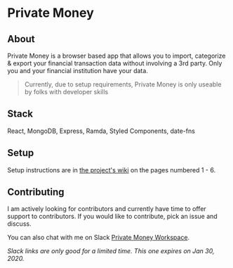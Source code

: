 # Private Money

## About

Private Money is a browser based app that allows you to import, categorize & export your financial transaction data without involving a 3rd party. Only you and your financial institution have your data.

> Currently, due to setup requirements, Private Money is only useable by folks with developer skills

## Stack

React, MongoDB, Express, Ramda, Styled Components, date-fns

## Setup

Setup instructions are in [the project's wiki](https://github.com/klequis/private-money-client/wiki) on the pages numbered 1 - 6.

## Contributing

I am actively looking for contributors and currently have time to offer support to contributors. If you would like to contribute, pick an issue and discuss.

You can also chat with me on Slack [Private Money Workspace](https://join.slack.com/t/private-money/shared_invite/zt-ksgt8qbk-df~cStAXQX1F8X76_GP6AA).

_Slack links are only good for a limited time. This one expires on Jan 30, 2020._
